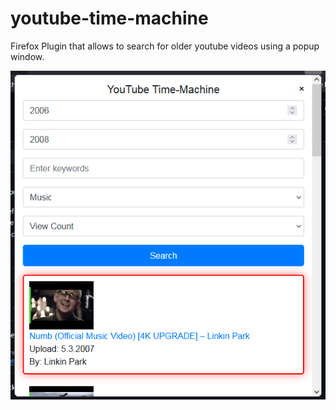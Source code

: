 # youtube-time-machine
Firefox Plugin that allows to search for older youtube videos using a popup window.

![](demo-screenshot.PNG)
